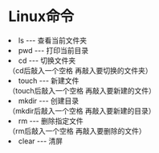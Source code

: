 # Linux命令  
<li> ls  --- 查看当前文件夹</li>  
<li> pwd ---  打印当前目录</li>  
  
<li> cd ---  切换文件夹</li>  
（cd后敲入一个空格 再敲入要切换的文件夹）  
  
<li> touch ---  新建文件</li>  
（touch后敲入一个空格 再敲入要新建的文件）  
  
<li> mkdir ---  创建目录</li>  
（mkdir后敲入一个空格 再敲入要新建的目录）  
  
<li> rm ---  删除指定文件</li>  
（rm后敲入一个空格 再敲入要删除的文件） 
  
<li> clear ---  清屏</li>  
